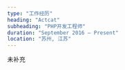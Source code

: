 ```yaml
---
type: "工作经历"
heading: "Actcat"
subheading: "PHP开发工程师"
duration: "September 2016 – Present"
location: "苏州, 江苏"
---
```


未补充
